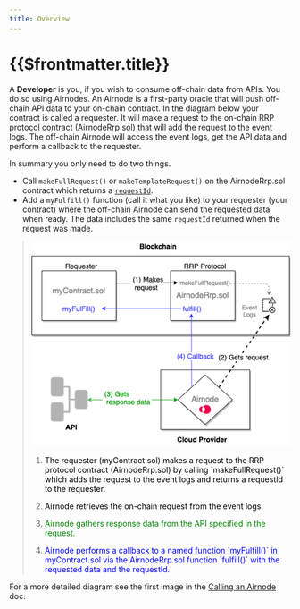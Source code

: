 ```yaml
---
title: Overview
---
```


# {{$frontmatter.title}}

A **Developer** is you, if you wish to consume off-chain data from APIs. You do so using Airnodes. An Airnode is a first-party oracle that will push off-chain API data to your on-chain contract. In the diagram below your contract is called a requester. It will make a request to the on-chain RRP protocol contract (AirnodeRrp.sol) that will add the request to the event logs. The off-chain Airnode will access the event logs, get the API data and perform a callback to the requester.

In summary you only need to do two things.

- Call `makeFullRequest()` or `makeTemplateRequest()` on the AirnodeRrp.sol contract which returns a [`requestId`](../concepts/request.md#requestid).
- Add a `myFulfill()` function (call it what you like) to your requester (your contract) where the off-chain Airnode can send the requested data when ready. The data includes the same `requestId` returned when the request was made.

> ![call](../assets/images/developer-overview.png)
>1. <p class="diagram-line" style="color:black;">The requester (myContract.sol) makes a request to the RRP protocol contract (AirnodeRrp.sol) by calling `makeFullRequest()` which adds the request to the event logs and returns a requestId to the requester.</p>
>2. <p class="diagram-line" style="color:black;">Airnode retrieves the on-chain request from the event logs.</p>
>3. <p class="diagram-line" style="color:green;">Airnode gathers response data from the API specified in the request.</p>
>4. <p class="diagram-line" style="color:blue;">Airnode performs a callback to a named function `myFulfill()` in myContract.sol via the AirnodeRrp.sol function `fulfill()` with the requested data and the requestId.</p>

For a more detailed diagram see the first image in the [Calling an Airnode](./call-an-airnode.md) doc.
